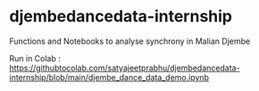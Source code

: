 # djembedancedata-internship

Functions and Notebooks to analyse synchrony in Malian Djembe

Run in Colab : https://githubtocolab.com/satyajeetprabhu/djembedancedata-internship/blob/main/djembe_dance_data_demo.ipynb
